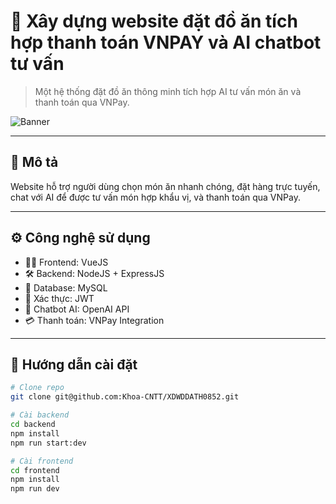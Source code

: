 # 🍔 Xây dựng website đặt đồ ăn tích hợp thanh toán VNPAY và AI chatbot tư vấn

> Một hệ thống đặt đồ ăn thông minh tích hợp AI tư vấn món ăn và thanh toán qua VNPay.

![Banner](https://imgur.com/a/hhhi3YJ)

---

## 🧠 Mô tả
Website hỗ trợ người dùng chọn món ăn nhanh chóng, đặt hàng trực tuyến, chat với AI để được tư vấn món hợp khẩu vị, và thanh toán qua VNPay.

---

## ⚙️ Công nghệ sử dụng

- 👨‍💻 Frontend: VueJS
- 🛠 Backend: NodeJS + ExpressJS
- 💾 Database: MySQL
- 🔐 Xác thực: JWT
- 💬 Chatbot AI: OpenAI API
- 💳 Thanh toán: VNPay Integration

---

## 🚀 Hướng dẫn cài đặt

```bash
# Clone repo
git clone git@github.com:Khoa-CNTT/XDWDDATH0852.git

# Cài backend
cd backend
npm install
npm run start:dev

# Cài frontend
cd frontend
npm install
npm run dev

